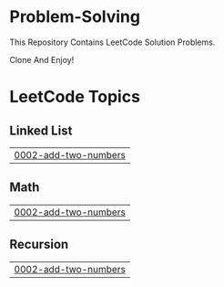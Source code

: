 # Problem-Solving
This Repository Contains LeetCode Solution Problems.

Clone And Enjoy!

<!---LeetCode Topics Start-->
# LeetCode Topics
## Linked List
|  |
| ------- |
| [0002-add-two-numbers](https://github.com/Bechir-Marco/ProblemSolving/tree/master/0002-add-two-numbers) |
## Math
|  |
| ------- |
| [0002-add-two-numbers](https://github.com/Bechir-Marco/ProblemSolving/tree/master/0002-add-two-numbers) |
## Recursion
|  |
| ------- |
| [0002-add-two-numbers](https://github.com/Bechir-Marco/ProblemSolving/tree/master/0002-add-two-numbers) |
<!---LeetCode Topics End-->
